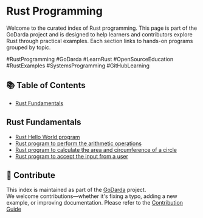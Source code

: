 # Rust Programming

Welcome to the curated index of Rust programming. This page is part of the GoDarda project and is designed to help learners and contributors explore Rust through practical examples. Each section links to hands-on programs grouped by topic.

#RustProgramming #GoDarda #LearnRust #OpenSourceEducation #RustExamples #SystemsProgramming #GitHubLearning

## 📚 Table of Contents

- [Rust Fundamentals](#rust-fundamentals)

## Rust Fundamentals

- [Rust Hello World program](https://godarda.in/rust/fundamentals/gdvwkzg)  
- [Rust program to perform the arithmetic operations](https://godarda.in/rust/fundamentals/gdawgvo)  
- [Rust program to calculate the area and circumference of a circle](https://godarda.in/rust/fundamentals/gdvzzvi)  
- [Rust program to accept the input from a user](https://godarda.in/rust/fundamentals/gdgzdhx)

## 🤝 Contribute

This index is maintained as part of the [GoDarda](https://github.com/godarda) project.  
We welcome contributions—whether it's fixing a typo, adding a new example, or improving documentation. Please refer to the [Contribution Guide](https://github.com/godarda/godarda.in/blob/main/CONTRIBUTING.md)
